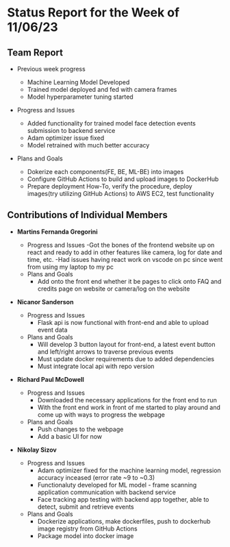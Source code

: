 # Status Report for the Week of 11/06/23

## Team Report

 - Previous week progress
   - Machine Learning Model Developed
   - Trained model deployed and fed with camera frames
   - Model hyperparameter tuning started

 - Progress and Issues
   - Added functionality for trained model face detection events submission to backend service
   - Adam optimizer issue fixed
   - Model retrained with much better accuracy 
  

 - Plans and Goals
   - Dokerize each components(FE, BE, ML-BE) into images
   - Configure GitHub Actions to build and upload images to DockerHub
   - Prepare deployment How-To, verify the procedure, deploy images(try utilizing GitHub Actions) to AWS EC2, test functionality


## Contributions of Individual Members

 - **Martins Fernanda Gregorini**

   - Progress and Issues
     -Got the bones of the frontend website up on react and ready to add in other features like camera, log for date and time, etc.
     -Had issues having react work on vscode on pc since went from using my laptop to my pc
   - Plans and Goals
     - Add onto the front end whether it be pages to click onto FAQ and credits page on website or camera/log on the website
       
 - **Nicanor Sanderson**

   - Progress and Issues
     - Flask api is now functional with front-end and able to upload event data
   - Plans and Goals
     - Will develop 3 button layout for front-end, a latest event button and left/right arrows to traverse previous events
     - Must update docker requirements due to added dependencies
     - Must integrate local api with repo version
     
 - **Richard Paul McDowell**

   - Progress and Issues
     - Downloaded the necessary applications for the front end to run
     - With the front end work in front of me started to play around and come up with ways to progress the webpage
   - Plans and Goals
     - Push changes to the webpage
     - Add a basic UI for now

      

 - **Nikolay Sizov**

   - Progress and Issues
     - Adam optimizer fixed for the machine learning model, regression accuracy inceased (error rate ~9 to ~0.3)
     - Functionaluty developed for ML model - frame scanning application communication with backend service
     - Face tracking app testing with backend app together, able to detect, submit and retrieve events 
   - Plans and Goals
     - Dockerize applications, make dockerfiles, push to dockerhub image registry from GitHub Actions
     - Package model into docker image 
